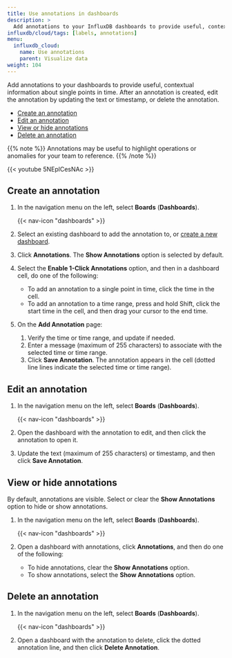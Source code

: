 ```yaml
---
title: Use annotations in dashboards
description: >
  Add annotations to your InfluxDB dashboards to provide useful, contextual information about single points in time.
influxdb/cloud/tags: [labels, annotations]
menu:
  influxdb_cloud:
    name: Use annotations
    parent: Visualize data
weight: 104
---
```


Add annotations to your dashboards to provide useful, contextual information about single points in time. After an annotation is created, edit the annotation by updating the text or timestamp, or delete the annotation.

- [Create an annotation](#create-an-annotation)
- [Edit an annotation](#edit-an-annotation)
- [View or hide annotations](#view-or-hide-annotations)
- [Delete an annotation](#delete-an-annotation)

{{% note %}}
Annotations may be useful to highlight operations or anomalies for your team to reference.
{{% /note %}}

{{< youtube 5NEplCesNAc >}}

## Create an annotation

1. In the navigation menu on the left, select **Boards** (**Dashboards**).

    {{< nav-icon "dashboards" >}}

2. Select an existing dashboard to add the annotation to, or [create a new dashboard](/influxdb/cloud/visualize-data/dashboards/create-dashboard/).
3. Click **Annotations**. The **Show Annotations** option is selected by default.
4. Select the **Enable 1-Click Annotations** option, and then in a dashboard cell, do one of the following:

   - To add an annotation to a single point in time, click the time in the cell.
   - To add an annotation to a time range, press and hold Shift, click the start time in the cell, and then drag your cursor to the end time.
5. On the **Add Annotation** page:

   1. Verify the time or time range, and update if needed.
   2. Enter a message (maximum of 255 characters) to associate with the selected time or time range.
   3. Click **Save Annotation**. The annotation appears in the cell (dotted line lines indicate the selected time or time range).

## Edit an annotation

1.  In the navigation menu on the left, select **Boards** (**Dashboards**).

    {{< nav-icon "dashboards" >}}

2. Open the dashboard with the annotation to edit, and then click the annotation to open it.
3. Update the text (maximum of 255 characters) or timestamp, and then click **Save Annotation**.

## View or hide annotations

By default, annotations are visible.
Select or clear the **Show Annotations** option to hide or show annotations.

1.  In the navigation menu on the left, select **Boards** (**Dashboards**).

    {{< nav-icon "dashboards" >}}

2. Open a dashboard with annotations, click **Annotations**, and then do one of the following:
   - To hide annotations, clear the **Show Annotations** option.
   - To show annotations, select the **Show Annotations** option.

## Delete an annotation

1.  In the navigation menu on the left, select **Boards** (**Dashboards**).

    {{< nav-icon "dashboards" >}}
2. Open a dashboard with the annotation to delete, click the dotted annotation line, and then click **Delete Annotation**.
